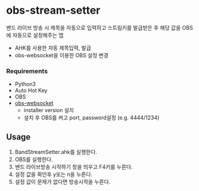 # obs-stream-setter
밴드 라이브 방송 시 제목을 자동으로 입력하고 스트림키를 발급받은 후 해당 값을 OBS에 자동으로 설정해주는 앱
- AHK를 사용한 자동 제목입력, 발급
- obs-websocket을 이용한 OBS 설정 변경


### Requirements
- Python3
- Auto Hot Key
- OBS
- [obs-websocket](https://github.com/Palakis/obs-websocket/releases)
  - installer version 설치
  - 설치 후 OBS를 켜고 port, password설정 (e.g. 4444/1234)


## Usage
1. BandStreamSetter.ahk를 실행한다.
2. OBS를 실행한다.
3. 밴드 라이브방송 시작하기 창을 띄우고 F4키를 누른다.
4. 설정 값을 확인후 y또는 n을 누른다.
5. 설정 값이 문제가 없다면 방송시작을 누른다.
